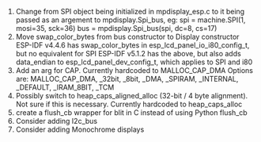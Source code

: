 1) Change from SPI object being initialized in mpdisplay_esp.c to it being passed as an argement to mpdisplay.Spi_bus, eg:
    spi = machine.SPI(1, mosi=35, sck=36)
    bus = mpdisplay.Spi_bus(spi, dc=8, cs=17)
2) Move swap_color_bytes from bus constructor to Display constructor
ESP-IDF v4.4.6 has swap_color_bytes in esp_lcd_panel_io_i80_config_t, but no equivalent for SPI
ESP-IDF v5.1.2 has the above, but also adds data_endian to esp_lcd_panel_dev_config_t, which applies to SPI and i80
3) Add an arg for CAP.  Currently hardcoded to MALLOC_CAP_DMA
Options are: MALLOC_CAP_DMA, _32bit, _8bit, _DMA, _SPIRAM, _INTERNAL, _DEFAULT, _IRAM_8BIT, _TCM
4) Possibly switch to heap_caps_aligned_alloc (32-bit / 4 byte alignment).
Not sure if this is necessary.  Currently hardcoded to heap_caps_alloc
6) create a flush_cb wrapper for blit in C instead of using Python flush_cb
7) Consider adding I2c_bus
8) Consider adding Monochrome displays
